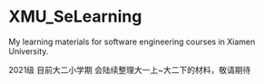 # XMU_SeLearning
My learning materials for software engineering courses in Xiamen University.

2021级 目前大二小学期
会陆续整理大一上~大二下的材料，敬请期待